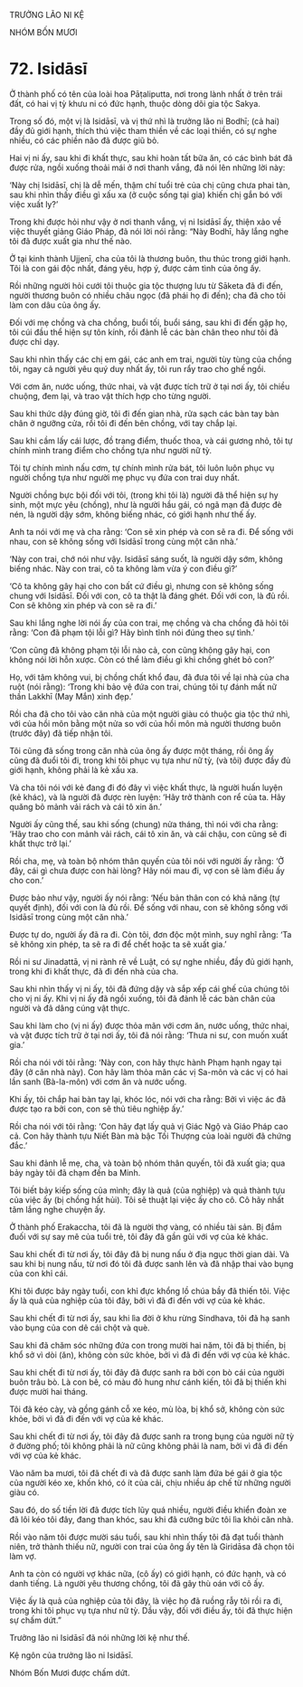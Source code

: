 TRƯỞNG LÃO NI KỆ

NHÓM BỐN MƯƠI

# 72. Isidāsī

Ở thành phố có tên của loài hoa Pāṭaliputta, nơi trong lành nhất ở trên trái đất, có hai vị tỳ khưu ni có đức hạnh, thuộc dòng dõi gia tộc Sakya.

Trong số đó, một vị là Isidāsī, và vị thứ nhì là trưởng lão ni Bodhī; (cả hai) đầy đủ giới hạnh, thích thú việc tham thiền về các loại thiền, có sự nghe nhiều, có các phiền não đã được giũ bỏ.

Hai vị ni ấy, sau khi đi khất thực, sau khi hoàn tất bữa ăn, có các bình bát đã được rửa, ngồi xuống thoải mái ở nơi thanh vắng, đã nói lên những lời này:

‘Này chị Isidāsī, chị là dễ mến, thậm chí tuổi trẻ của chị cũng chưa phai tàn, sau khi nhìn thấy điều gì xấu xa (ở cuộc sống tại gia) khiến chị gắn bó với việc xuất ly?’

Trong khi được hỏi như vậy ở nơi thanh vắng, vị ni Isidāsī ấy, thiện xảo về việc thuyết giảng Giáo Pháp, đã nói lời nói rằng: “Này Bodhī, hãy lắng nghe tôi đã được xuất gia như thế nào.

Ở tại kinh thành Ujjenī, cha của tôi là thương buôn, thu thúc trong giới hạnh. Tôi là con gái độc nhất, đáng yêu, hợp ý, được cảm tình của ông ấy.

Rồi những người hỏi cưới tôi thuộc gia tộc thượng lưu từ Sāketa đã đi đến, người thương buôn có nhiều châu ngọc (đã phái họ đi đến); cha đã cho tôi làm con dâu của ông ấy.

Đối với mẹ chồng và cha chồng, buổi tối, buổi sáng, sau khi đi đến gặp họ, tôi cúi đầu thể hiện sự tôn kính, rồi đảnh lễ các bàn chân theo như tôi đã được chỉ dạy.

Sau khi nhìn thấy các chị em gái, các anh em trai, người tùy tùng của chồng tôi, ngay cả người yêu quý duy nhất ấy, tôi run rẩy trao cho ghế ngồi.

Với cơm ăn, nước uống, thức nhai, và vật được tích trữ ở tại nơi ấy, tôi chiều chuộng, đem lại, và trao vật thích hợp cho từng người.

Sau khi thức dậy đúng giờ, tôi đi đến gian nhà, rửa sạch các bàn tay bàn chân ở ngưỡng cửa, rồi tôi đi đến bên chồng, với tay chắp lại.

Sau khi cầm lấy cái lược, đồ trang điểm, thuốc thoa, và cái gương nhỏ, tôi tự chính mình trang điểm cho chồng tựa như người nữ tỳ.

Tôi tự chính mình nấu cơm, tự chính mình rửa bát, tôi luôn luôn phục vụ người chồng tựa như người mẹ phục vụ đứa con trai duy nhất.

Người chồng bực bội đối với tôi, (trong khi tôi là) người đã thể hiện sự hy sinh, một mực yêu (chồng), như là người hầu gái, có ngã mạn đã được đè nén, là người dậy sớm, không biếng nhác, có giới hạnh như thế ấy.

Anh ta nói với mẹ và cha rằng: ‘Con sẽ xin phép và con sẽ ra đi. Để sống với nhau, con sẽ không sống với Isidāsī trong cùng một căn nhà.’

‘Này con trai, chớ nói như vậy. Isidāsī sáng suốt, là người dậy sớm, không biếng nhác. Này con trai, cô ta không làm vừa ý con điều gì?’

‘Cô ta không gây hại cho con bất cứ điều gì, nhưng con sẽ không sống chung với Isidāsī. Đối với con, cô ta thật là đáng ghét. Đối với con, là đủ rồi. Con sẽ không xin phép và con sẽ ra đi.’

Sau khi lắng nghe lời nói ấy của con trai, mẹ chồng và cha chồng đã hỏi tôi rằng: ‘Con đã phạm tội lỗi gì? Hãy bình tĩnh nói đúng theo sự tình.’

‘Con cũng đã không phạm tội lỗi nào cả, con cũng không gây hại, con không nói lời hỗn xược. Còn có thể làm điều gì khi chồng ghét bỏ con?’

Họ, với tâm không vui, bị chồng chất khổ đau, đã đưa tôi về lại nhà của cha ruột (nói rằng): ‘Trong khi bảo vệ đứa con trai, chúng tôi tự đánh mất nữ thần Lakkhī (May Mắn) xinh đẹp.’

Rồi cha đã cho tôi vào căn nhà của một người giàu có thuộc gia tộc thứ nhì, với của hồi môn bằng một nửa so với của hồi môn mà người thương buôn (trước đây) đã tiếp nhận tôi.

Tôi cũng đã sống trong căn nhà của ông ấy được một tháng, rồi ông ấy cũng đã đuổi tôi đi, trong khi tôi phục vụ tựa như nữ tỳ, (và tôi) được đầy đủ giới hạnh, không phải là kẻ xấu xa.

Và cha tôi nói với kẻ đang đi đó đây vì việc khất thực, là người huấn luyện (kẻ khác), và là người đã được rèn luyện: ‘Hãy trở thành con rể của ta. Hãy quăng bỏ mảnh vải rách và cái tô xin ăn.’

Người ấy cũng thế, sau khi sống (chung) nửa tháng, thì nói với cha rằng: ‘Hãy trao cho con mảnh vải rách, cái tô xin ăn, và cái chậu, con cũng sẽ đi khất thực trở lại.’

Rồi cha, mẹ, và toàn bộ nhóm thân quyến của tôi nói với người ấy rằng: ‘Ở đây, cái gì chưa được con hài lòng? Hãy nói mau đi, vợ con sẽ làm điều ấy cho con.’

Được bảo như vậy, người ấy nói rằng: ‘Nếu bản thân con có khả năng (tự quyết định), đối với con là đủ rồi. Để sống với nhau, con sẽ không sống với Isidāsī trong cùng một căn nhà.’

Được tự do, người ấy đã ra đi. Còn tôi, đơn độc một mình, suy nghĩ rằng: ‘Ta sẽ không xin phép, ta sẽ ra đi để chết hoặc ta sẽ xuất gia.’

Rồi ni sư Jinadattā, vị ni rành rẽ về Luật, có sự nghe nhiều, đầy đủ giới hạnh, trong khi đi khất thực, đã đi đến nhà của cha.

Sau khi nhìn thấy vị ni ấy, tôi đã đứng dậy và sắp xếp cái ghế của chúng tôi cho vị ni ấy. Khi vị ni ấy đã ngồi xuống, tôi đã đảnh lễ các bàn chân của người và đã dâng cúng vật thực.

Sau khi làm cho (vị ni ấy) được thỏa mãn với cơm ăn, nước uống, thức nhai, và vật được tích trữ ở tại nơi ấy, tôi đã nói rằng: ‘Thưa ni sư, con muốn xuất gia.’

Rồi cha nói với tôi rằng: ‘Này con, con hãy thực hành Phạm hạnh ngay tại đây (ở căn nhà này). Con hãy làm thỏa mãn các vị Sa-môn và các vị có hai lần sanh (Bà-la-môn) với cơm ăn và nước uống.

Khi ấy, tôi chắp hai bàn tay lại, khóc lóc, nói với cha rằng: Bởi vì việc ác đã được tạo ra bởi con, con sẽ thủ tiêu nghiệp ấy.’

Rồi cha nói với tôi rằng: ‘Con hãy đạt lấy quả vị Giác Ngộ và Giáo Pháp cao cả. Con hãy thành tựu Niết Bàn mà bậc Tối Thượng của loài người đã chứng đắc.’

Sau khi đảnh lễ mẹ, cha, và toàn bộ nhóm thân quyến, tôi đã xuất gia; qua bảy ngày tôi đã chạm đến ba Minh.

Tôi biết bảy kiếp sống của mình; đây là quả (của nghiệp) và quả thành tựu của việc ấy (bị chồng hất hủi). Tôi sẽ thuật lại việc ấy cho cô. Cô hãy nhất tâm lắng nghe chuyện ấy.

Ở thành phố Erakaccha, tôi đã là người thợ vàng, có nhiều tài sản. Bị đắm đuối với sự say mê của tuổi trẻ, tôi đây đã gần gũi với vợ của kẻ khác.

Sau khi chết đi từ nơi ấy, tôi đây đã bị nung nấu ở địa ngục thời gian dài. Và sau khi bị nung nấu, từ nơi đó tôi đã được sanh lên và đã nhập thai vào bụng của con khỉ cái.

Khi tôi được bảy ngày tuổi, con khỉ đực khổng lồ chúa bầy đã thiến tôi. Việc ấy là quả của nghiệp của tôi đây, bởi vì đã đi đến với vợ của kẻ khác.

Sau khi chết đi từ nơi ấy, sau khi lìa đời ở khu rừng Sindhava, tôi đã hạ sanh vào bụng của con dê cái chột và què.

Sau khi đã chăm sóc những đứa con trong mười hai năm, tôi đã bị thiến, bị khổ sở vì dòi (ăn), không còn sức khỏe, bởi vì đã đi đến với vợ của kẻ khác.

Sau khi chết đi từ nơi ấy, tôi đây đã được sanh ra bởi con bò cái của người buôn trâu bò. Là con bê, có màu đỏ hung như cánh kiến, tôi đã bị thiến khi được mười hai tháng.

Tôi đã kéo cày, và gồng gánh cỗ xe kéo, mù lòa, bị khổ sở, không còn sức khỏe, bởi vì đã đi đến với vợ của kẻ khác.

Sau khi chết đi từ nơi ấy, tôi đây đã được sanh ra trong bụng của người nữ tỳ ở đường phố; tôi không phải là nữ cũng không phải là nam, bởi vì đã đi đến với vợ của kẻ khác.

Vào năm ba mươi, tôi đã chết đi và đã được sanh làm đứa bé gái ở gia tộc của người kéo xe, khốn khó, có ít của cải, chịu nhiều áp chế từ những người giàu có.

Sau đó, do số tiền lời đã được tích lũy quá nhiều, người điều khiển đoàn xe đã lôi kéo tôi đây, đang than khóc, sau khi đã cưỡng bức tôi lìa khỏi căn nhà.

Rồi vào năm tôi được mười sáu tuổi, sau khi nhìn thấy tôi đã đạt tuổi thành niên, trở thành thiếu nữ, người con trai của ông ấy tên là Giridāsa đã chọn tôi làm vợ.

Anh ta còn có người vợ khác nữa, (cô ấy) có giới hạnh, có đức hạnh, và có danh tiếng. Là người yêu thương chồng, tôi đã gây thù oán với cô ấy.

Việc ấy là quả của nghiệp của tôi đây, là việc họ đã ruồng rẫy tôi rồi ra đi, trong khi tôi phục vụ tựa như nữ tỳ. Dầu vậy, đối với điều ấy, tôi đã thực hiện sự chấm dứt.”

Trưởng lão ni Isidāsī đã nói những lời kệ như thế.

Kệ ngôn của trưởng lão ni Isidāsī.

Nhóm Bốn Mươi được chấm dứt.

